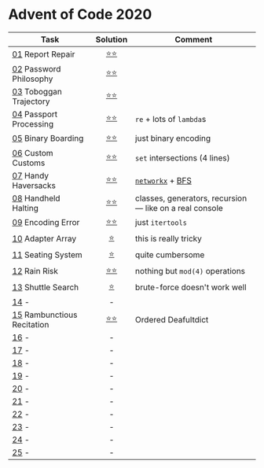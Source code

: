 # Advent of Code 2020

|Task|Solution|Comment|
|---|:---:|---|
|[01](https://adventofcode.com/2020/day/1) Report Repair       |[⭐⭐](2020/day_01.py)||
|[02](https://adventofcode.com/2020/day/2) Password Philosophy |[⭐⭐](2020/day_02.py)||
|[03](https://adventofcode.com/2020/day/3) Toboggan Trajectory |[⭐⭐](2020/day_03.py)||
|[04](https://adventofcode.com/2020/day/4) Passport Processing |[⭐⭐](2020/day_04.py)|`re` + lots of `lambda`s|
|[05](https://adventofcode.com/2020/day/5) Binary Boarding     |[⭐⭐](2020/day_05.py)|just binary encoding|
|[06](https://adventofcode.com/2020/day/6) Custom Customs      |[⭐⭐](2020/day_06.py)|`set` intersections (4 lines)|
|[07](https://adventofcode.com/2020/day/7) Handy Haversacks    |[⭐⭐](2020/day_07.py)|[`networkx`](https://networkx.org/) + [BFS](https://en.wikipedia.org/wiki/Breadth-first_search)|
|[08](https://adventofcode.com/2020/day/8) Handheld Halting    |[⭐⭐](2020/day_08.py)|classes, generators, recursion — like on a real console |
|[09](https://adventofcode.com/2020/day/9) Encoding Error      |[⭐⭐](2020/day_09.py)|just `itertools`|
|[10](https://adventofcode.com/2020/day/10) Adapter Array      |[⭐](2020/day_10.py)| this is really tricky|
|[11](https://adventofcode.com/2020/day/11) Seating System     |[⭐](2020/day_11.py)| quite cumbersome |
|[12](https://adventofcode.com/2020/day/12) Rain Risk          |[⭐⭐](2020/day_12.py)| nothing but `mod(4)` operations|
|[13](https://adventofcode.com/2020/day/13) Shuttle Search     |[⭐](2020/day_13.py)| brute-force doesn't work well|
|[14](https://adventofcode.com/2020/day/14) -                  |-|
|[15](https://adventofcode.com/2020/day/15) Rambunctious Recitation|[⭐⭐](2020/day_15.py)| Ordered Deafultdict|
|[16](https://adventofcode.com/2020/day/16) -|-|
|[17](https://adventofcode.com/2020/day/17) -|-|
|[18](https://adventofcode.com/2020/day/18) -|-|
|[19](https://adventofcode.com/2020/day/19) -|-|
|[20](https://adventofcode.com/2020/day/20) -|-|
|[21](https://adventofcode.com/2020/day/21) -|-|
|[22](https://adventofcode.com/2020/day/22) -|-|
|[23](https://adventofcode.com/2020/day/23) -|-|
|[24](https://adventofcode.com/2020/day/24) -|-|
|[25](https://adventofcode.com/2020/day/25) -|-|
